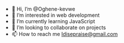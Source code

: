 - 👋 Hi, I’m @Oghene-kevwe
- 👀 I’m interested in web development 
- 🌱 I’m currently learning JavaScript 
- 💞️ I’m looking to collaborate on projects 
- 📫 How to reach me Idisepraise@gmail.com

<!---
Oghene-kevwe/Oghene-kevwe is a ✨ special ✨ repository because its `README.md` (this file) appears on your GitHub profile.
You can click the Preview link to take a look at your changes.
--->
